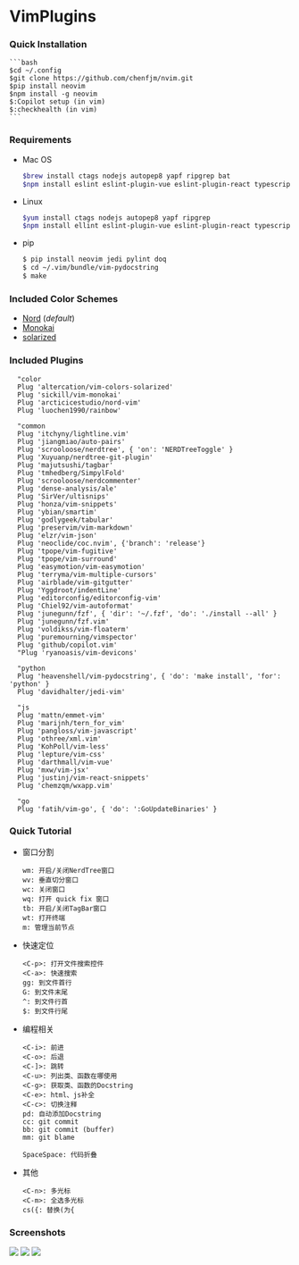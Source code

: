 
VimPlugins
=========

### Quick Installation  

	```bash
	$cd ~/.config
	$git clone https://github.com/chenfjm/nvim.git
	$pip install neovim
	$npm install -g neovim
	$:Copilot setup (in vim)
	$:checkhealth (in vim)
	```

### Requirements  

- Mac OS

  ```bash
  $brew install ctags nodejs autopep8 yapf ripgrep bat
  $npm install eslint eslint-plugin-vue eslint-plugin-react typescript -g  
  ```


- Linux    

  ```bash
  $yum install ctags nodejs autopep8 yapf ripgrep
  $npm install ellint eslint-plugin-vue eslint-plugin-react typescript -g
  ```

- pip

  ```bash
  $ pip install neovim jedi pylint doq
  $ cd ~/.vim/bundle/vim-pydocstring
  $ make
  ```

### Included Color Schemes

- [Nord](https://github.com/arcticicestudio/nord-vim) (*default*)
- [Monokai](https://github.com/sickill/vim-monokai)
- [solarized](https://github.com/altercation/vim-colors-solarized)

### Included Plugins

  ```
	"color
	Plug 'altercation/vim-colors-solarized'
	Plug 'sickill/vim-monokai'
	Plug 'arcticicestudio/nord-vim'
	Plug 'luochen1990/rainbow'

	"common
	Plug 'itchyny/lightline.vim'
	Plug 'jiangmiao/auto-pairs'
	Plug 'scrooloose/nerdtree', { 'on': 'NERDTreeToggle' }
	Plug 'Xuyuanp/nerdtree-git-plugin'
	Plug 'majutsushi/tagbar'
	Plug 'tmhedberg/SimpylFold'
	Plug 'scrooloose/nerdcommenter'
	Plug 'dense-analysis/ale'
	Plug 'SirVer/ultisnips'
	Plug 'honza/vim-snippets'
	Plug 'ybian/smartim'
	Plug 'godlygeek/tabular'
	Plug 'preservim/vim-markdown'
	Plug 'elzr/vim-json'
	Plug 'neoclide/coc.nvim', {'branch': 'release'}
	Plug 'tpope/vim-fugitive'
	Plug 'tpope/vim-surround'
	Plug 'easymotion/vim-easymotion'
	Plug 'terryma/vim-multiple-cursors'
	Plug 'airblade/vim-gitgutter'
	Plug 'Yggdroot/indentLine'
	Plug 'editorconfig/editorconfig-vim'
	Plug 'Chiel92/vim-autoformat'
	Plug 'junegunn/fzf', { 'dir': '~/.fzf', 'do': './install --all' }
	Plug 'junegunn/fzf.vim'
	Plug 'voldikss/vim-floaterm'
	Plug 'puremourning/vimspector'
	Plug 'github/copilot.vim'
	"Plug 'ryanoasis/vim-devicons'

	"python
	Plug 'heavenshell/vim-pydocstring', { 'do': 'make install', 'for': 'python' }
	Plug 'davidhalter/jedi-vim'

	"js
	Plug 'mattn/emmet-vim'
	Plug 'marijnh/tern_for_vim'
	Plug 'pangloss/vim-javascript'
	Plug 'othree/xml.vim'
	Plug 'KohPoll/vim-less'
	Plug 'lepture/vim-css'
	Plug 'darthmall/vim-vue'
	Plug 'mxw/vim-jsx'
	Plug 'justinj/vim-react-snippets'
	Plug 'chemzqm/wxapp.vim'

	"go
	Plug 'fatih/vim-go', { 'do': ':GoUpdateBinaries' }
  ```

### Quick Tutorial

- 窗口分割

  ```
  wm: 开启/关闭NerdTree窗口
  wv: 垂直切分窗口
  wc: 关闭窗口
  wq: 打开 quick fix 窗口
  tb: 开启/关闭TagBar窗口
  wt: 打开终端
  m: 管理当前节点
  ```


- 快速定位

  ```
  <C-p>: 打开文件搜索控件
  <C-a>: 快速搜索
  gg: 到文件首行
  G: 到文件末尾
  ^: 到文件行首
  $: 到文件行尾
  ```

- 编程相关

  ```
  <C-i>: 前进
  <C-o>: 后退
  <C-]>: 跳转
  <C-u>: 列出类、函数在哪使用
  <C-g>: 获取类、函数的Docstring
  <C-e>: html、js补全
  <C-c>: 切换注释
  pd: 自动添加Docstring
  cc: git commit
  bb: git commit (buffer)
  mm: git blame
  
  SpaceSpace: 代码折叠
  ```

- 其他

  ```
  <C-n>: 多光标
  <C-m>: 全选多光标
  cs({: 替换(为{
  ```

### Screenshots

![](https://chenfjm.github.io/VimPlugins/images/vim1.png)
![](https://chenfjm.github.io/VimPlugins/images/vim2.png)
![](https://chenfjm.github.io/VimPlugins/images/vim3.png)
